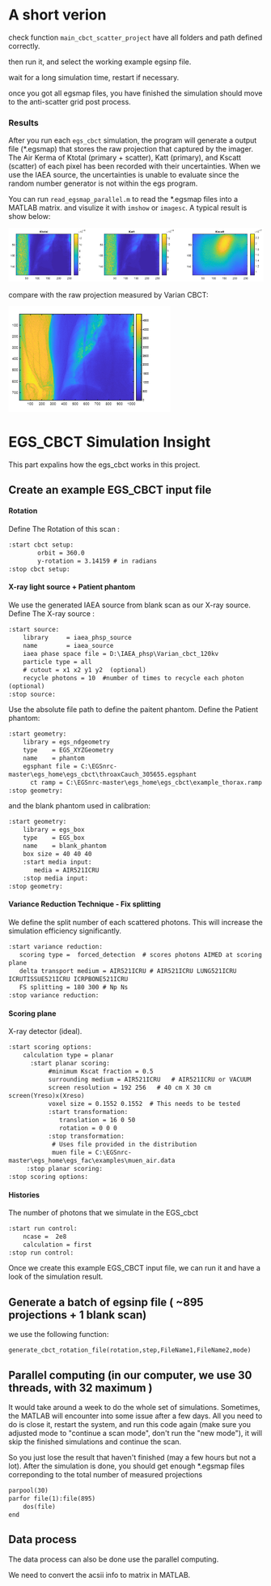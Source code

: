 # A short verion 

check function ``` main_cbct_scatter_project ``` have all folders and path defined correctly. 

then run it, and select the working example egsinp file.

wait for a long simulation time, restart if necessary. 

once you got all egsmap files, you have finished the simulation should move to the anti-scatter grid post process.

### Results 

After you run each ```egs_cbct``` simulation, the program will generate a output file (\*.egsmap) that stores the raw projection that captured by the imager. 
The Air Kerma of Ktotal (primary + scatter), Katt (primary), and Kscatt (scatter) of each pixel has been recorded with their uncertainties. 
When we use the IAEA source, the uncertainties is unable to evaluate since the random number generator is not within the egs program. 

You can run ```read_egsmap_parallel.m``` to read the \*.egsmap files into a MATLAB matrix. and visulize it with ```imshow``` or ```imagesc```.
A typical result is show below: 

![egsmap result](egsmap_result.png)

compare with the raw projection measured by Varian CBCT: 

![varian raw](varianraw.png)

# EGS_CBCT Simulation Insight

This part expalins how the egs_cbct works in this project.

## Create an example EGS_CBCT input file

#### Rotation 

Define The Rotation of this scan :

```
:start cbct setup:
        orbit = 360.0
        y-rotation = 3.14159 # in radians
:stop cbct setup:
```

#### X-ray light source + Patient phantom

We use the generated IAEA source from blank scan as our X-ray source. 
Define The X-ray source :

```
:start source:
	library 	= iaea_phsp_source
	name 		= iaea_source
	iaea phase space file = D:\IAEA_phsp\Varian_cbct_120kv 
	particle type = all
	# cutout = x1 x2 y1 y2  (optional)
	recycle photons = 10  #number of times to recycle each photon (optional)
:stop source:
```

Use the absolute file path to define the paitent phantom.
Define the Patient phantom: 

```
:start geometry:
    library = egs_ndgeometry
    type    = EGS_XYZGeometry
    name    = phantom
    egsphant file = C:\EGSnrc-master\egs_home\egs_cbct\throaxCauch_305655.egsphant
	  ct ramp = C:\EGSnrc-master\egs_home\egs_cbct\example_thorax.ramp
:stop geometry:
```
and the blank phantom used in calibration:
```
:start geometry:
    library = egs_box
    type    = EGS_box
    name    = blank_phantom
    box size = 40 40 40
    :start media input:
       media = AIR521ICRU
    :stop media input:
:stop geometry:
```

#### Variance Reduction Technique - Fix splitting

We define the split number of each scattered photons. This will increase the simulation efficiency significantly.

```
:start variance reduction:
   scoring type =  forced_detection  # scores photons AIMED at scoring plane  
   delta transport medium = AIR521ICRU # AIR521ICRU LUNG521ICRU ICRUTISSUE521ICRU ICRPBONE521ICRU
   FS splitting = 180 300 # Np Ns
:stop variance reduction:
```


#### Scoring plane

X-ray detector (ideal). 

```
:start scoring options:
    calculation type = planar 
      :start planar scoring:
           #minimum Kscat fraction = 0.5
           surrounding medium = AIR521ICRU   # AIR521ICRU or VACUUM 
           screen resolution = 192 256   # 40 cm X 30 cm screen(Yreso)x(Xreso)
           voxel size = 0.1552 0.1552  # This needs to be tested
           :start transformation:        
              translation = 16 0 50
              rotation = 0 0 0
           :stop transformation:
            # Uses file provided in the distribution
            muen file = C:\EGSnrc-master\egs_home\egs_fac\examples\muen_air.data
     :stop planar scoring:
:stop scoring options:
```
#### Histories

The number of photons that we simulate in the EGS_cbct

```
:start run control:
    ncase =  2e8
    calculation = first
:stop run control:
```

Once we create this example EGS_CBCT input file, we can run it and have a look of the simulation result.

## Generate a batch of egsinp file ( ~895 projections + 1 blank scan)

we use the following function:

```
generate_cbct_rotation_file(rotation,step,FileName1,FileName2,mode)
```

## Parallel computing (in our computer, we use 30 threads, with 32 maximum )

It would take around a week to do the whole set of simulations. Sometimes, the MATLAB will encounter into some issue after a few days. 
All you need to do is close it, restart the system, and run this code again (make sure you adjusted mode to "continue a scan mode", don't run the "new mode"), it will skip the finished simulations and continue the scan. 

So you just lose the result that haven't finished (may a few hours but not a lot). After the simulation is done, you should get enough \*.egsmap files correponding to the total number of measured projections

```
parpool(30)
parfor file(1):file(895)
	dos(file)
end
```

## Data process 

The data process can also be done use the parallel computing. 

We need to convert the acsii info to matrix in MATLAB. 
